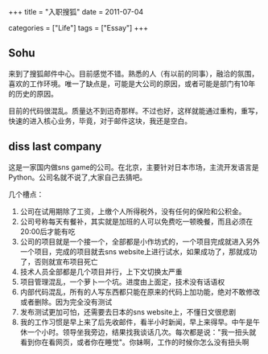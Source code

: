 +++
title = "入职搜狐"
date = 2011-07-04

categories = ["Life"]
tags = ["Essay"]
+++

## Sohu
来到了搜狐邮件中心。目前感觉不错。熟悉的人（有以前的同事），融洽的氛围，喜欢的工作环境。唯一了缺点是，可能是大公司的原因，或者可能是部门有10年的历史的原因。

目前的代码很混乱。质量达不到迅奇那样。不过也好，这样就能通过重构，重写，快速的进入核心业务，毕竟，对于邮件这块，我还是空白。

## diss last company
这是一家国内做sns game的公司。在北京，主要针对日本市场，主流开发语言是Python。公司名就不说了,大家自己去猜吧。

几个槽点：
1. 公司在试用期除了工资，上缴个人所得税外，没有任何的保险和公积金。
2. 公司号称每天有餐补，其实就是加班的人可以免费吃一顿晚餐，而且必须在20:00后才能有吃
3. 公司的项目就是一个接一个，全部都是小作坊式的，一个项目完成就进入另外一个项目，完成的项目就去sns website上进行试水，如果成功了，那就成功了，否则就宣布项目死亡
4. 技术人员全部都是几个项目并行，上下文切换太严重
5. 项目管理混乱，一个萝卜一个坑。进度由上面定，技术没有话语权
6. 内部代码混乱，所有的人写东西都只能在原来的代码上加功能，绝对不敢修改或者删除。因为完全没有测试
7. 发布测试更加可怕，还需要去日本的sns website上，不懂日文很悲剧
8. 我的工作习惯是早上来了后先收邮件，看半小时新闻，早上来得早。中午是午休一个小时。领导坐我旁边，结果找我谈话几次。每次都是说："我一扭头就看到你在看网页，或者你在睡觉"。你妹啊，工作的时候你怎么没有扭头啊
